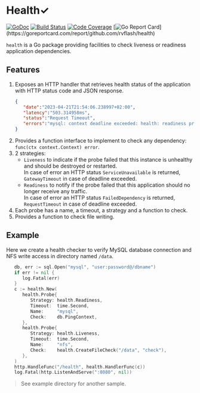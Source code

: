 # Health✓

[![GoDoc](https://godoc.org/github.com/rvflash/health?status.svg)](https://godoc.org/github.com/rvflash/health)
[![Build Status](https://github.com/rvflash/health/workflows/build/badge.svg)](https://github.com/rvflash/health/actions?workflow=build)
[![Code Coverage](https://codecov.io/gh/rvflash/health/branch/main/graph/badge.svg)](https://codecov.io/gh/rvflash/health)
[![Go Report Card](https://goreportcard.com/badge/github.com/rvflash/health?)](https://goreportcard.com/report/github.com/rvflash/health)


`health` is a Go package providing facilities to check liveness or readiness application dependencies.


## Features

1. Exposes an HTTP handler that retrieves health status of the application with HTTP status code and JSON response.
   ```json
   {
      "date":"2023-04-21T21:54:06.238997+02:00",
      "latency":"503.314958ms",
      "status":"Request Timeout",
      "errors":"mysql: context deadline exceeded: health: readiness probe"
   }
   ```
2. Provides a function interface to implement to check any dependency: `func(ctx context.Context) error`.
3. 2 strategies: 
   - `Liveness` to indicate if the probe failed that this instance is unhealthy and should be destroyed or restarted. <br />
   In case of error an HTTP status `ServiceUnavailable` is returned, `GatewayTimeout` in case of deadline exceeded.
   - `Readiness` to notify if the probe failed that this application should no longer receive any traffic. <br />
   In case of error an HTTP status `FailedDependency` is returned, `RequestTimeout` in case of deadline exceeded.
4. Each probe has a name, a timeout, a strategy and a function to check.
5. Provides a function to check file writing.


## Example

Here we create a health checker to verify MySQL database connection and NFS write access in directory named `/data`.

```go
   db, err := sql.Open("mysql", "user:password@/dbname")
   if err != nil {
      log.Fatal(err)
   }
   c := health.New(
      health.Probe{
         Strategy: health.Readiness,
         Timeout:  time.Second,
         Name:     "mysql",
         Check:    db.PingContext,
      },
      health.Probe{
         Strategy: health.Liveness,
         Timeout:  time.Second,
         Name:     "nfs",
         Check:    health.CreateFileCheck("/data", "check"),
      },
   )
   http.HandleFunc("/health", health.HandlerFunc(c))
   log.Fatal(http.ListenAndServe(":8080", nil))
```

> See example directory for another sample.